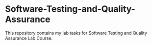 # Software-Testing-and-Quality-Assurance

This repository contains my lab tasks for Software Testing and Quality Assurance Lab Course.
